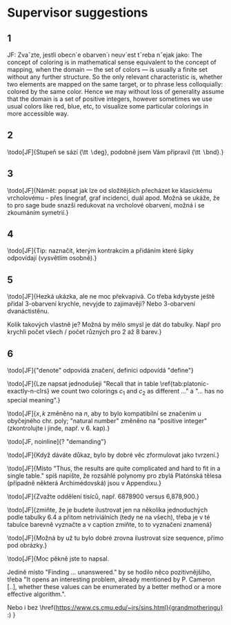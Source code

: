 # Supervisor suggestions

## 1
JF: Zvaˇzte, jestli obecn´e obarven´ı neuv´est tˇreba nˇejak jako:
The concept of coloring is in mathematical sense equivalent to the concept
of mapping, when the domain — the set of colors — is usually a finite set
without any further structure. So the only relevant characteristic is, whether
two elements are mapped on the same target, or to phrase less colloquially:
colored by the same color.
Hence we may without loss of generality assume that the domain is a set of
positive integers, however sometimes we use usual colors like red, blue, etc, to
visualize some particular colorings in more accessible way.

## 2
\todo[JF]{Stupeň se sází {\tt $\backslash$deg}, podobně jsem Vám připravil {\tt $\backslash$bnd}.}

## 3

\todo[JF]{Námět: popsat jak lze od složitějších přecházet ke klasickému vrcholovému - přes linegraf, graf incidencí, duál  apod. Možná se ukáže, že to pro sage bude snazší redukovat na vrcholové obarvení, možná i se zkoumáním symetrií.}

## 4

\todo[JF]{Tip: naznačit, kterým kontrakcím a přidáním které šipky odpovídají (vysvětlím osobně).}

## 5

\todo[JF]{Hezká ukázka, ale ne moc překvapivá. Co třeba kdybyste ještě přidal 3-obarvení krychle, nevyjde to zajímavěji? Nebo 3-obarvení dvanáctistěnu. 

Kolik takových vlastně je? Možná by mělo smysl je dát do tabulky.
Např pro krychli počet všech / počet různých pro 2 až 8 barev.}

## 6

\todo[JF]{"denote" odpovídá značení, definici odpovídá "define"}

\todo[JF]{Lze napsat jednodušeji "Recall that in table \ref{tab:platonic-exactly-n-clrs} we count two colorings $c_1$ and $c_2$ as different ..." a "... has no special meaning".}

\todo[JF]{$x,k$ změněno na $n$, aby to bylo kompatibilní se značením u obyčejného chr. poly; "natural number" změněno na "positive integer" (zkontrolujte i jinde, např. v 6. kap).}

 \todo[JF, noinline]{? "demanding"} 

 \todo[JF]{Když dáváte důkaz, bylo by dobré věc zformulovat jako tvrzení.}

 \todo[JF]{Místo "Thus, the results are quite complicated and hard to fit in a single table." spíš napište, že rozsáhlé polynomy pro zbylá Platónská tělesa (případně některá Archimédovská) jsou v Appendixu.}

 \todo[JF]{Zvažte oddělení tisíců, např. 6878900 versus 6\,878\,900.}

 \todo[JF]{zmiňte, že je budete ilustrovat jen na několika jednoduchých podle tabulky 6.4 a přitom netriviálních (tedy ne na všech), třeba je v té tabulce barevně vyznačte a v caption zmiňte, to to vyznačení znamená}

 \todo[JF]{Možná by už tu bylo dobré zrovna ilustrovat size sequence, přímo pod obrázky.}
 
 \todo[JF]{Moc pěkně jste to napsal. 

Jedině místo "Finding ... unanswered." by se hodilo  něco pozitivnějšího, třeba "It opens an interesting problem, already mentioned by P. Cameron [..], whether these values can be enumerated by a better method or a more effective algorithm.". 

Nebo i bez \href{https://www.cs.cmu.edu/~jrs/sins.html}{grandmotheringu} :)
}